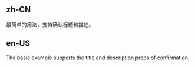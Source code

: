 ## zh-CN

最简单的用法，支持确认标题和描述。

## en-US

The basic example supports the title and description props of confirmation.
